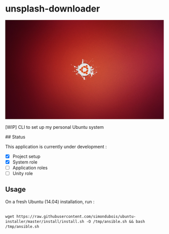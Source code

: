 
# unsplash-downloader

![Ubuntu logo](https://raw.githubusercontent.com/simondubois/ubuntu-installer/master/screenshot.png  "Ubuntu logo")

[WIP] CLI to set up my personal Ubuntu system

## Status

This application is currently under development :

- [x] Project setup
- [x] System role
- [ ] Application roles
- [ ] Unity role

## Usage

On a fresh Ubuntu (14.04) installation, run :

```Shell

wget https://raw.githubusercontent.com/simondubois/ubuntu-installer/master/install/install.sh -O /tmp/ansible.sh && bash /tmp/ansible.sh

```
